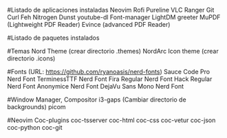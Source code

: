 #Listado de aplicaciones instaladas
Neovim
Rofi
Pureline
VLC
Ranger
Git
Curl
Feh
Nitrogen
Dunst
youtube-dl
Font-manager
LightDM greeter
MuPDF (Lightweight PDF Reader) 
Evince (advanced PDF Reader)

#Listado de paquetes instalados

#Temas
Nord Theme (crear directorio .themes)
NordArc Icon theme (crear directorio .icons)


#Fonts (URL: https://github.com/ryanoasis/nerd-fonts)
Sauce Code Pro Nerd Font
TerminessTTF Nerd Font
Fira Regular Nerd Font
Hack Regular Nerd Font
Anonymice Nerd Font
DejaVu Sans Mono Nerd Font

#Window Manager, Compositor
i3-gaps (Cambiar directorio de backgrounds)
picom

#Neovim Coc-plugins
coc-tsserver
coc-html
coc-css
coc-vetur
coc-json
coc-python
coc-git

